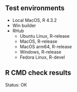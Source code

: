 ## Test environments

- Local MacOS, R 4.3.2
- Win builder
- RHub
    - Ubuntu Linux, R-release
    - MacOS, R-release
    - MacOS arm64, R-release
    - Windows, R-release
    - Fedora Linux, R-devel

## R CMD check results

Status: OK
